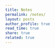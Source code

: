 ```yaml
---
title: Notes
permalink: /notes/
layout: posts
author_profile: true
read_time: true
share: true
related: true
---
```

